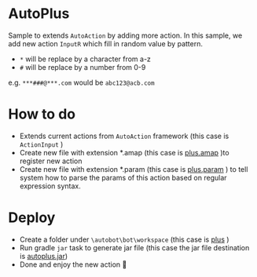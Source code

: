 # AutoPlus
Sample to extends `AutoAction` by adding more action.
In this sample, we add new action `InputR` which fill in random value by pattern.
- `*` will be replace by a character from a-z
- `#` will be replace by a number from 0-9

e.g. `***###@***.com` would be `abc123@acb.com`

# How to do
- Extends current actions from `AutoAction` framework (this case is `ActionInput` )
- Create new file with extension *.amap (this case is [plus.amap](\autobot\bot\workspace\plus\plus.amap) )to register new action
- Create new file with extension *.param (this case is [plus.param](\autobot\bot\workspace\plus\plus.param) ) to tell system how to parse the params of this action based on regular expression syntax.

# Deploy
- Create a folder under `\autobot\bot\workspace` (this case is [plus](\autobot\bot\workspace\plus) )
- Run gradle `jar` task to generate jar file (this case the jar file destination is [autoplus.jar](\autobot\bot\workspace\plus\autoplus.jar))
- Done and enjoy the new action :banana:

